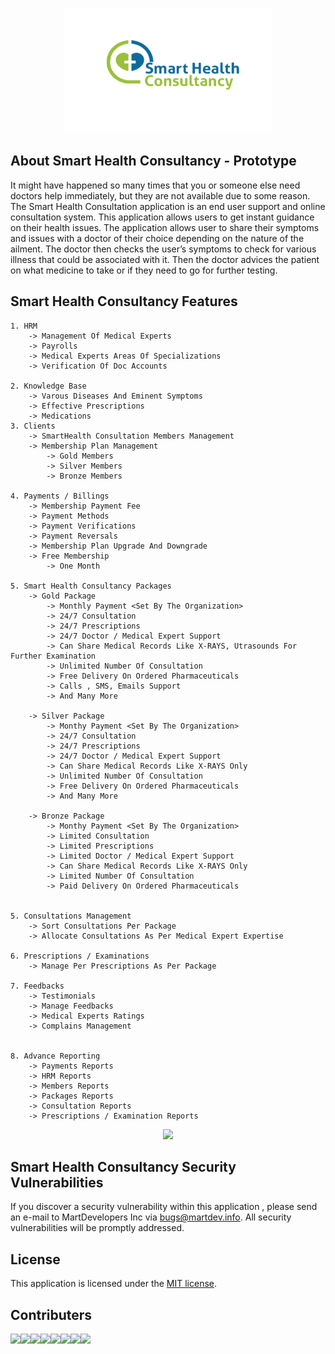 <p align="center"><img length ="400" height ="200" src="https://github.com/MartDevelopers-Inc/Smart-Health-Consultancy/blob/master/Smart-Health%20Consultancy.png"></p>


## About Smart Health Consultancy - Prototype

It might have happened so many times that you or someone else need doctors help immediately, 
but they are not available due to some reason. The Smart Health Consultation application is an end user
support and online consultation system. This application allows users to get instant guidance on their health issues.
The application allows user to share their symptoms and issues with a doctor of their choice depending on the nature of the ailment. The doctor then checks  the user’s symptoms to check for various illness that could be associated with it.
Then the doctor advices the patient on what medicine to take or if they need to go for further testing.


## Smart Health Consultancy Features
```
1. HRM
    -> Management Of Medical Experts
    -> Payrolls
    -> Medical Experts Areas Of Specializations
    -> Verification Of Doc Accounts

2. Knowledge Base
    -> Varous Diseases And Eminent Symptoms
    -> Effective Prescriptions
    -> Medications
3. Clients
    -> SmartHealth Consultation Members Management
    -> Membership Plan Management
        -> Gold Members
        -> Silver Members
        -> Bronze Members

4. Payments / Billings
    -> Membership Payment Fee
    -> Payment Methods
    -> Payment Verifications
    -> Payment Reversals
    -> Membership Plan Upgrade And Downgrade
    -> Free Membership
        -> One Month

5. Smart Health Consultancy Packages
    -> Gold Package
        -> Monthly Payment <Set By The Organization>
        -> 24/7 Consultation
        -> 24/7 Prescriptions
        -> 24/7 Doctor / Medical Expert Support
        -> Can Share Medical Records Like X-RAYS, Utrasounds For Further Examination
        -> Unlimited Number Of Consultation
        -> Free Delivery On Ordered Pharmaceuticals
        -> Calls , SMS, Emails Support
        -> And Many More

    -> Silver Package
        -> Monthy Payment <Set By The Organization>
        -> 24/7 Consultation
        -> 24/7 Prescriptions
        -> 24/7 Doctor / Medical Expert Support
        -> Can Share Medical Records Like X-RAYS Only
        -> Unlimited Number Of Consultation
        -> Free Delivery On Ordered Pharmaceuticals
        -> And Many More

    -> Bronze Package
        -> Monthy Payment <Set By The Organization>
        -> Limited Consultation
        -> Limited Prescriptions
        -> Limited Doctor / Medical Expert Support
        -> Can Share Medical Records Like X-RAYS Only
        -> Limited Number Of Consultation
        -> Paid Delivery On Ordered Pharmaceuticals


5. Consultations Management
    -> Sort Consultations Per Package
    -> Allocate Consultations As Per Medical Expert Expertise

6. Prescriptions / Examinations
    -> Manage Per Prescriptions As Per Package

7. Feedbacks
    -> Testimonials
    -> Manage Feedbacks
    -> Medical Experts Ratings
    -> Complains Management


8. Advance Reporting
    -> Payments Reports
    -> HRM Reports
    -> Members Reports
    -> Packages Reports
    -> Consultation Reports
    -> Prescriptions / Examination Reports

```
<p align="center"><img src="https://github.com/MartDevelopers-Inc/Smart-Health-Consultancy-WebApplication/blob/master/Smart-Health-Consultancy.png"></p>

## Smart Health Consultancy Security Vulnerabilities

If you discover a security vulnerability within this application , please send an e-mail to MartDevelopers Inc via
 [bugs@martdev.info](mailto:martdevelopers254@gmail.com). All security vulnerabilities will be promptly addressed.

## License

This application is licensed under the [MIT license](https://opensource.org/licenses/MIT).


## Contributers
[![](https://sourcerer.io/fame/MartMbithi/MartMbithi/Nucleus/images/0)](https://sourcerer.io/fame/MartMbithi/MartMbithi/Nucleus/links/0)[![](https://sourcerer.io/fame/MartMbithi/MartMbithi/Nucleus/images/1)](https://sourcerer.io/fame/MartMbithi/MartMbithi/Nucleus/links/1)[![](https://sourcerer.io/fame/MartMbithi/MartMbithi/Nucleus/images/2)](https://sourcerer.io/fame/MartMbithi/MartMbithi/Nucleus/links/2)[![](https://sourcerer.io/fame/MartMbithi/MartMbithi/Nucleus/images/3)](https://sourcerer.io/fame/MartMbithi/MartMbithi/Nucleus/links/3)[![](https://sourcerer.io/fame/MartMbithi/MartMbithi/Nucleus/images/4)](https://sourcerer.io/fame/MartMbithi/MartMbithi/Nucleus/links/4)[![](https://sourcerer.io/fame/MartMbithi/MartMbithi/Nucleus/images/5)](https://sourcerer.io/fame/MartMbithi/MartMbithi/Nucleus/links/5)[![](https://sourcerer.io/fame/MartMbithi/MartMbithi/Nucleus/images/6)](https://sourcerer.io/fame/MartMbithi/MartMbithi/Nucleus/links/6)[![](https://sourcerer.io/fame/MartMbithi/MartMbithi/Nucleus/images/7)](https://sourcerer.io/fame/MartMbithi/MartMbithi/Nucleus/links/7)

